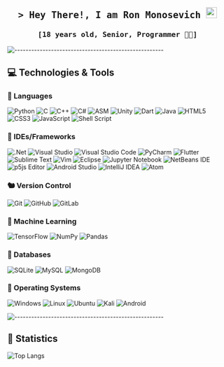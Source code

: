 <h2 align="center">
        <samp>&gt; Hey There!, I am 
        <b>Ron Monosevich</b>  
        </samp><img src="https://media.giphy.com/media/hvRJCLFzcasrR4ia7z/giphy.gif" width="25px"></a>
</h2>

<h3 align="center">
        <samp>[18 years old, Senior, Programmer 👨‍💻]
</h3>



![-----------------------------------------------------](https://raw.githubusercontent.com/andreasbm/readme/master/assets/lines/rainbow.png)

## 💻 Technologies & Tools

### 🦜 Languages 
![Python](https://img.shields.io/badge/python-3670A0?style=for-the-badge&logo=python&logoColor=ffdd54)
![C](https://img.shields.io/badge/c-%2300599C.svg?style=for-the-badge&logo=c&logoColor=white)
![C++](https://img.shields.io/badge/c++-%2300599C.svg?style=for-the-badge&logo=c%2B%2B&logoColor=white)
![C#](https://img.shields.io/badge/c%23-%23239120.svg?style=for-the-badge&logo=c-sharp&logoColor=white)
![ASM](https://img.shields.io/badge/assembly-181717.svg?style=for-the-badge&logo=data%3Aimage%2Fpng%3Bbase64%2CiVBORw0KGgoAAAANSUhEUgAAAGQAAABpCAQAAABmdU4BAAAAAXNSR0IArs4c6QAAAARnQU1BAACxjwv8YQUAAAAJcEhZcwAADsMAAA7DAcdvqGQAAAcvSURBVHja7Zt7bFNVGMB7b9t7u65d7127tnu3W7fCJnvJcBsyGA%2B3iMAGG%2BhAxyY0DgLChPAKqTEiSsgIIOBQeeqCm0hAMgyQiAYhGEVAUFFRVCYMHAlMcHRb55bunHMf7QbmzrXkfN8%2F6znfOb2%2Fnu%2Bc7zvn3MlkWLBgwYIFSz9IJ7HInJk2KGvg1AbV83lo%2BtyITvKBIPIt5jXaS4Rb1ulfSri1l03rchPuC6JGGbVS0epvCFyVuyJeL1P1gbEwiD3gzxBAdcdKdL1glMj1ewIBo1uZQ06FT5C4mYGC0a2xVT4wHGp1YyCB0DcWa72C2KYEEka3WhxeQfTvBhpI6D6vIOyZQANR%2F9hJiDCcpCqgZki3qm7UycUpCUk1BRxIs5cl%2BGECuY5BsGthEAyCQTAIBsEgGASDYBAMgkEwCAbpVYOa2L3mVeaqLn2N%2FUh1%2F%2F27g6%2Bw%2B01rw5caXww%2BPcAgmrODC2uU%2FAuLQUWas321o26GVeemO%2BGFTmjdgIKYavgQ8PSMMtX4bkW2GTdVsoJjw%2FoBBNHXejkBhAeB%2BlrvrZS3kiZ6Of8cOBCq%2BflQdMJvKTNuNm6ylqI7plKW%2FkvcStGS8jj3eSrZ1FHWWRFVmnMDBmJaC%2Fos1GvhebL2FLpjMq8RtiHcic%2BiZ8nIMNQr7g74qpU6CvRp2sItN24A5WkjRc64V9bjjE5F1Ktkmx8sv0THgnBPj%2Btpupn3tU2OngXAaZbxbowV9wriwaV4%2BGY%2FiSNkW0OIp8fiULmL97iuhT1zpyGEbOfWGN4DT5E49UEuxR8QhOwoKJph86htAb8uci2omZZD3eGPyGIt%2F5pbeXeOxlOzPJw3Im7gjPPo4F%2F7NbKHfA4ClFOh%2FYYTuX8HjyaTGeF9V0o%2BcBOGF5W158CinJzPd7mvlNxyZYvuJFOr38k0qC%2F3Pj7%2FwbXiZwO7lNGwc7e9FE1fogM6ym5QmjAZlRId9umg3LCL2zf7ISzfQP9mcTg1KOZk54QclRSEul4cBpOGfT3jdByOk0pzHtnK2zKH9pgS8bNUjYSbcKuuWueA9kMz5bxVKXIZqEl92aETB9DY5ejnkGCyG3YCyzy7%2FF6XuQs%2Brix6mSBZvPRENMqwyuOei3dS4PNIS9BlvvWQSfAZfOQDka9ICEK2c%2BJDdRfYdggWr7wjtKb%2FSBktfqBOIqmAvirMdMel8W0m2OzFiVPHx3HTTe1pCZdfzfl5tMf2KYP2UokZfHHoQW85rHWu%2BPd1KqKXKFuEP1BJDLIYYQ39xONIZLtpKxrHxEJJ40j0cmA9PRz8ZS8W26kvjLD6ShqzBwX9xI87M4zI7eg%2FebnAO6Cmjgq6LiGI8u8xcfxWZYzqisitGsdHotUstFZ3QfetYVdGFigbG0Nf4y4NDgMc2wbhaI0ZApeYDySN7MwhvsOYN4pt7FNArbUKrTdku7USxW9vIA001SLsy7wKtAlfKm2K4raXoDZpmeL0LvgieF0v%2BxF%2Brbx1TGKPo8iDf0au9bTJU3qeEoMwDeC7okolBrFNR21Sh%2FNzpm4Nq4ajtVr0%2B64GdWHrUaAsjAd4atE%2BRXcKjuIkaV3riJP3eqRpq9AiEuYA7H5hHXsARp5KVProONjitDg5AnWWaRKCKO4A50BbJ%2B7E7dYYuEESv1TIfgzqIspRacQKlKKIwvA22GKRhCBRTmC9BKYSthmCJRq%2B12Z8Q7R3hG4X9RIH7xjcGY4QJolJxXDVel8yEPV3YN%2FtULNfF4WDXIg5wtvr7QA9PpbCn%2BxkW3Y6qNNv5ywCrkkW0Bd7mB%2BCwVnMelqyONKVouTB3GcZN8fNsXP316prTnjMYJmPUMh2yxIY4VX8wzrjmzAkmjVn0CZhWBKc6tP6IWksiOpOM8j2YTDERazkWlrmc%2BJ4umEj%2Byl7zPBWZjYqjZnL71vuyspAkLGVzB6mPmpxGQPKHOrgHyRL458xwCm5G5yLgG6cKvX3nPjfMixV1otkJitvCfsPuoi2CeJE3vS2ZNmvtQLuJnJQtLZVcLZbnD0D3ZQ63NdjZWSJ8l%2FPfDg30uLNvkxl2iTZxkr3GWer%2ByXnga%2Bi4Tfu4M0ol3lDvoWfznQST8aa15Eun6N%2BM%2FYFh5rbok6emqeR7hBb0To8GVjFlQti9TpQM8FECeIy6WJOmldbKxKKEoriyo2vMSfkrj6PE5oM26IrEybHF8ZWhFVrLkq6Z6du60%2FqT3iUEni3%2FJ7%2BC%2F1xj6r%2B9%2FsVfNGDQTAIBsEgGASDYBAMgkEwCAbBIP0CQmh%2FCTiQRq%2F%2FqK8%2FHGgg6KyeJ%2BYVgQaCrjB4kme%2F37dy%2FEOJjtxM72dnhL4%2BkECYwzJf7%2BmNjaGaAwVDeTt3cC%2FnskPGKv4JBAy5y14s612S82i%2FjyfUTftEWd8ywRRWo7zrrxCKVsMu9KZLn%2BIwxM40bGEOskf9R5kG%2FdaY2WVmGRYsWLA8BPIvhlG1pyflPFYAAAAASUVORK5CYII%3D)
![Unity](https://img.shields.io/badge/unity-%23000000.svg?style=for-the-badge&logo=unity&logoColor=white)
![Dart](https://img.shields.io/badge/dart-%230175C2.svg?style=for-the-badge&logo=dart&logoColor=white)
![Java](https://img.shields.io/badge/java-%23ED8B00.svg?style=for-the-badge&logo=java&logoColor=white)
![HTML5](https://img.shields.io/badge/html5-%23E34F26.svg?style=for-the-badge&logo=html5&logoColor=white)
![CSS3](https://img.shields.io/badge/css3-%231572B6.svg?style=for-the-badge&logo=css3&logoColor=white)
![JavaScript](https://img.shields.io/badge/javascript-%23323330.svg?style=for-the-badge&logo=javascript&logoColor=%23F7DF1E)
![Shell Script](https://img.shields.io/badge/bash-%23121011.svg?style=for-the-badge&logo=gnu-bash&logoColor=white)

### 🐑 IDEs/Frameworks
![.Net](https://img.shields.io/badge/.NET-5C2D91?style=for-the-badge&logo=.net&logoColor=white)
![Visual Studio](https://img.shields.io/badge/Visual%20Studio-5C2D91.svg?style=for-the-badge&logo=visual-studio&logoColor=white)
![Visual Studio Code](https://img.shields.io/badge/Visual%20Studio%20Code-0078d7.svg?style=for-the-badge&logo=visual-studio-code&logoColor=white)
![PyCharm](https://img.shields.io/badge/pycharm-143?style=for-the-badge&logo=pycharm&logoColor=white)
![Flutter](https://img.shields.io/badge/Flutter-%2302569B.svg?style=for-the-badge&logo=Flutter&logoColor=white)
![Sublime Text](https://img.shields.io/badge/sublime_text-%23575757.svg?style=for-the-badge&logo=sublime-text&logoColor=important)
![Vim](https://img.shields.io/badge/VIM-%2311AB00.svg?style=for-the-badge&logo=vim&logoColor=white)
![Eclipse](https://img.shields.io/badge/Eclipse-FE7A16.svg?style=for-the-badge&logo=Eclipse&logoColor=white)
![Jupyter Notebook](https://img.shields.io/badge/jupyter-%23FA0F00.svg?style=for-the-badge&logo=jupyter&logoColor=white)
![NetBeans IDE](https://img.shields.io/badge/NetBeansIDE-1B6AC6.svg?style=for-the-badge&logo=apache-netbeans-ide&logoColor=white)
![p5js Editor](https://img.shields.io/badge/p5.js-ED225D?style=for-the-badge&logo=p5.js&logoColor=FFFFFF)
![Android Studio](https://img.shields.io/badge/Android%20Studio-FFFFFF.svg?style=for-the-badge&logo=android-studio)
![IntelliJ IDEA](https://img.shields.io/badge/IntelliJIDEA-000000.svg?style=for-the-badge&logo=intellij-idea&logoColor=white)
![Atom](https://img.shields.io/badge/Atom-%2366595C.svg?style=for-the-badge&logo=atom&logoColor=white)

### 🐿️ Version Control
![Git](https://img.shields.io/badge/git-%23F05033.svg?style=for-the-badge&logo=git&logoColor=white)
![GitHub](https://img.shields.io/badge/github-%23121011.svg?style=for-the-badge&logo=github&logoColor=white)
![GitLab](https://img.shields.io/badge/gitlab-%23181717.svg?style=for-the-badge&logo=gitlab&logoColor=white)

### 🐇 Machine Learning
![TensorFlow](https://img.shields.io/badge/TensorFlow-%23FF6F00.svg?style=for-the-badge&logo=TensorFlow&logoColor=white)
![NumPy](https://img.shields.io/badge/numpy-%23013243.svg?style=for-the-badge&logo=numpy&logoColor=white)
![Pandas](https://img.shields.io/badge/pandas-%23150458.svg?style=for-the-badge&logo=pandas&logoColor=white)

### 🦘 Databases
![SQLite](https://img.shields.io/badge/sqlite-%2307405e.svg?style=for-the-badge&logo=sqlite&logoColor=white)
![MySQL](https://img.shields.io/badge/mysql-%2300f.svg?style=for-the-badge&logo=mysql&logoColor=white)
![MongoDB](https://img.shields.io/badge/MongoDB-%234ea94b.svg?style=for-the-badge&logo=mongodb&logoColor=white)

### 🐧 Operating Systems
![Windows](https://img.shields.io/badge/Windows-0078D6?style=for-the-badge&logo=windows&logoColor=white)
![Linux](https://img.shields.io/badge/Linux-FCC624?style=for-the-badge&logo=linux&logoColor=black)
![Ubuntu](https://img.shields.io/badge/Ubuntu-E95420?style=for-the-badge&logo=ubuntu&logoColor=white)
![Kali](https://img.shields.io/badge/Kali-268BEE?style=for-the-badge&logo=kalilinux&logoColor=white)
![Android](https://img.shields.io/badge/Android-3DDC84?style=for-the-badge&logo=android&logoColor=white)

![-----------------------------------------------------](https://raw.githubusercontent.com/andreasbm/readme/master/assets/lines/rainbow.png)

## 🧮 Statistics

![Top Langs](https://github-readme-stats.vercel.app/api/top-langs/?username=Mono2202&hide=TeX&layout=compact&theme=dark)



